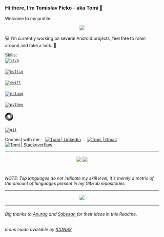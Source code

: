 ### Hi there, I'm Tomislav Ficko - aka Tomi 👋  

Welcome to my profile.

<p align="center">
  <img src="https://image.freepik.com/free-vector/cartoon-summer-beach-paradise-nature-vacation-ocean-sea-seashore-seaside-landscape-background-illustration_102902-1385.jpg">
</p>



💻 I’m currently working on several Android projects, feel free to roam around and take a look. 📱

Skills: 
[<code> <img alt="java" width="26px" src="https://img.icons8.com/color/240/000000/java-coffee-cup-logo.png"> </code>](https://docs.oracle.com/en/java/)
[<code> <img alt="kotlin" width="26px" src="https://img.icons8.com/color/240/000000/kotlin.png"> </code>](https://kotlinlang.org/)
[<code> <img alt="swift" width="26px" src="https://img.icons8.com/color/240/000000/swift.png"> </code>](https://swift.org/)
[<code> <img alt="erlang" width="26px" src="https://www.erlang.org/assets/img/erlang-logo.svg"> </code>](https://www.erlang.org/)
[<code> <img alt="python" width="26px" src="https://img.icons8.com/color/240/000000/python.png"> </code>](https://www.python.org/)
[<code> <img alt="json" width="26px" src="https://raw.githubusercontent.com/github/explore/80688e429a7d4ef2fca1e82350fe8e3517d3494d/topics/json/json.png"> </code>](https://www.json.org/json-en.html)
[<code> <img alt="git" width="26px" src="https://img.icons8.com/color/240/000000/git.png"> </code>](https://git-scm.com/)

Connect with me:
&nbsp;&nbsp;
[<img alt="Tomi | LinkedIn" height="26px" src="https://cdn.jsdelivr.net/npm/simple-icons@v3/icons/linkedin.svg" />][linkedin]
&nbsp;&nbsp;&nbsp;
[<img alt="Tomi | Gmail" height="26px" src="https://cdn.jsdelivr.net/npm/simple-icons@v3/icons/gmail.svg" />][gmail]
&nbsp;&nbsp;&nbsp;
[<img alt="Tomi | Stackoverflow" height="26px" src="https://cdn.jsdelivr.net/npm/simple-icons@v3/icons/stackoverflow.svg" />][stackoverflow]

---

<p align="center">
  
  <img align="center" src="https://github-readme-stats.vercel.app/api?username=tomislav-ficko&show_icons=true&hide_border=true&count_private=true&include_all_commits=true" />
  
  <img align="center" src="https://github-readme-stats.vercel.app/api/top-langs/?username=tomislav-ficko&layout=compact&hide_border=true" />

</p>

<br>

_NOTE: Top languages do not indicate my skill level, it's merely a metric of the amount of languages present in my GitHub repositories._

---

<p align="center"> 
  <img src="https://gpvc.arturio.dev/tomislav-ficko" />
</p>

---

###### Big thanks to [Anurag](https://github.com/anuraghazra) and [Sabesan](https://github.com/sabesansathananthan) for their ideas in this Readme.
###### Icons made available by [ICONS8](https://icons8.com).

[linkedin]: https://www.linkedin.com/in/tomislav-ficko
[stackoverflow]: https://stackoverflow.com/users/9190446/tomislav-fičko
[gmail]: mailto:ficko-tomislav@gmail.com
